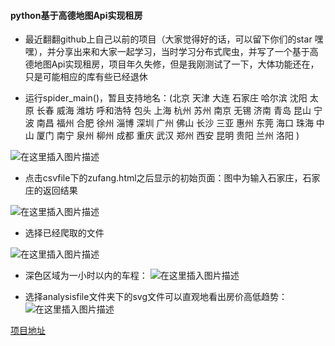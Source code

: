 #### python基于高德地图Api实现租房

* 最近翻翻github上自己以前的项目（大家觉得好的话，可以留下你们的star 嘿嘿），并分享出来和大家一起学习，当时学习分布式爬虫，并写了一个基于高德地图Api实现租房，项目年久失修，但是我刚测试了一下，大体功能还在，只是可能相应的库有些已经退休

* 运行spider_main()，暂且支持地名：(北京 天津 大连 石家庄 哈尔滨 沈阳 太原 长春 威海 潍坊 呼和浩特 包头 上海 杭州 苏州 南京 无锡 济南 青岛 昆山 宁波 南昌 福州 合肥 徐州 淄博 深圳 广州 佛山 长沙 三亚 惠州 东莞 海口 珠海 中山 厦门 南宁 泉州 柳州 成都 重庆 武汉 郑州 西安 昆明 贵阳 兰州 洛阳 )

![在这里插入图片描述](https://img-blog.csdnimg.cn/2020022917051642.png?x-oss-process=image/watermark,type_ZmFuZ3poZW5naGVpdGk,shadow_10,text_aHR0cHM6Ly9ibG9nLmNzZG4ubmV0L3FxXzM5NDI0MTQz,size_16,color_FFFFFF,t_70)

* 点击csvfile下的zufang.html之后显示的初始页面：图中为输入石家庄，石家庄的返回结果

![在这里插入图片描述](https://img-blog.csdnimg.cn/20200229170528500.png?x-oss-process=image/watermark,type_ZmFuZ3poZW5naGVpdGk,shadow_10,text_aHR0cHM6Ly9ibG9nLmNzZG4ubmV0L3FxXzM5NDI0MTQz,size_16,color_FFFFFF,t_70)
* 选择已经爬取的文件

![在这里插入图片描述](https://img-blog.csdnimg.cn/20200229170540277.png?x-oss-process=image/watermark,type_ZmFuZ3poZW5naGVpdGk,shadow_10,text_aHR0cHM6Ly9ibG9nLmNzZG4ubmV0L3FxXzM5NDI0MTQz,size_16,color_FFFFFF,t_70)

* 深色区域为一小时以内的车程：
![在这里插入图片描述](https://img-blog.csdnimg.cn/20200229170558260.png?x-oss-process=image/watermark,type_ZmFuZ3poZW5naGVpdGk,shadow_10,text_aHR0cHM6Ly9ibG9nLmNzZG4ubmV0L3FxXzM5NDI0MTQz,size_16,color_FFFFFF,t_70)

* 选择analysisfile文件夹下的svg文件可以直观地看出房价高低趋势：
![在这里插入图片描述](https://img-blog.csdnimg.cn/20200229170607286.png?x-oss-process=image/watermark,type_ZmFuZ3poZW5naGVpdGk,shadow_10,text_aHR0cHM6Ly9ibG9nLmNzZG4ubmV0L3FxXzM5NDI0MTQz,size_16,color_FFFFFF,t_70)


[项目地址](https://github.com/wangjianxiandev/python-spider)
